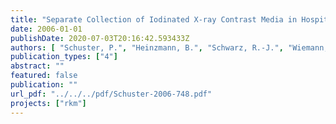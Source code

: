 ```yaml
---
title: "Separate Collection of Iodinated X-ray Contrast Media in Hospitals: Phase 2 Implementation"
date: 2006-01-01
publishDate: 2020-07-03T20:16:42.593433Z
authors: [ "Schuster, P.", "Heinzmann, B.", "Schwarz, R.-J.", "Wiemann, M.", "Schulz, C." ]
publication_types: ["4"]
abstract: ""
featured: false
publication: ""
url_pdf: "../../../pdf/Schuster-2006-748.pdf"
projects: ["rkm"]
---
```


